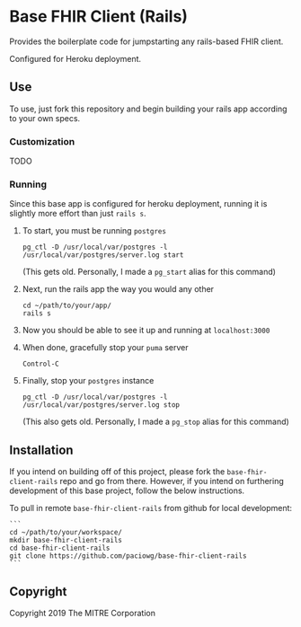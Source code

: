 # Base FHIR Client (Rails)

Provides the boilerplate code for jumpstarting any rails-based FHIR client.

Configured for Heroku deployment.

## Use

To use, just fork this repository and begin building your rails app according 
to your own specs.

### Customization

TODO

### Running

Since this base app is configured for heroku deployment, running it is 
slightly more effort than just `rails s`.

1. To start, you must be running `postgres`

    ```
    pg_ctl -D /usr/local/var/postgres -l /usr/local/var/postgres/server.log start
    ```
    (This gets old. Personally, I made a `pg_start` alias for this command)

2. Next, run the rails app the way you would any other

    ```
    cd ~/path/to/your/app/
    rails s
    ```

3. Now you should be able to see it up and running at `localhost:3000`

4. When done, gracefully stop your `puma` server

    ```
    Control-C
    ```

5. Finally, stop your `postgres` instance

    ```
    pg_ctl -D /usr/local/var/postgres -l /usr/local/var/postgres/server.log stop
    ```
    (This also gets old. Personally, I made a `pg_stop` alias for this command)

## Installation

If you intend on building off of this project, please fork the 
`base-fhir-client-rails` repo and go from there. However, if you intend on 
furthering development of this base project, follow the below instructions.

To pull in remote `base-fhir-client-rails` from github for local development:

    ```
    cd ~/path/to/your/workspace/
    mkdir base-fhir-client-rails
    cd base-fhir-client-rails
    git clone https://github.com/paciowg/base-fhir-client-rails
    ```


## Copyright

Copyright 2019 The MITRE Corporation